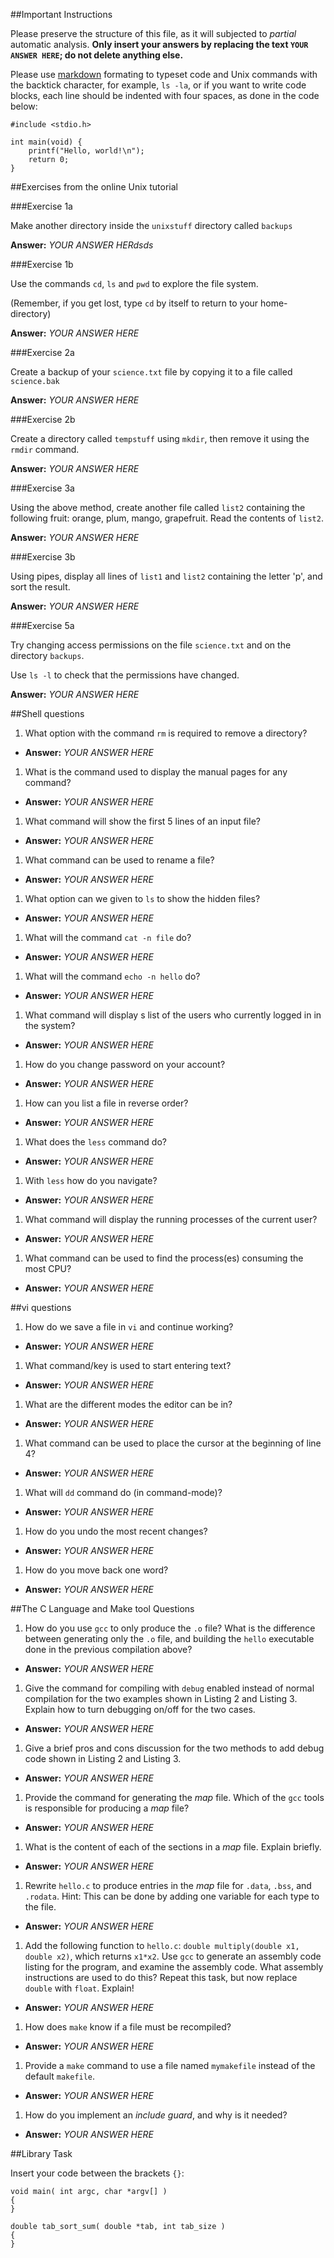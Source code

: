 ##Important Instructions

Please preserve the structure of this file, as it will subjected to *partial*
automatic analysis. **Only insert your answers by replacing the text `YOUR ANSWER HERE`; do not delete anything else.** 

Please use [markdown](https://help.github.com/articles/markdown-basics) formating to typeset code and Unix commands with the backtick character, for example, `ls -la`, or if you want to write code blocks, each line should be indented with four spaces, as done in the code below:

    #include <stdio.h>
    
    int main(void) {
    	printf("Hello, world!\n");
    	return 0;
    }


##Exercises from the online Unix tutorial

###Exercise 1a

Make another directory inside the `unixstuff` directory called `backups`

**Answer:** *YOUR ANSWER HERdsds*

###Exercise 1b

Use the commands `cd`, `ls` and `pwd` to explore the file system.

(Remember, if you get lost, type `cd` by itself to return to your home-directory)

**Answer:** *YOUR ANSWER HERE*

###Exercise 2a

Create a backup of your `science.txt` file by copying it to a file called `science.bak`

**Answer:** *YOUR ANSWER HERE*

###Exercise 2b

Create a directory called `tempstuff` using `mkdir`, then remove it using the `rmdir` command.

**Answer:** *YOUR ANSWER HERE*

###Exercise 3a

Using the above method, create another file called `list2` containing the following fruit: orange, plum, mango, grapefruit. Read the contents of `list2`.

**Answer:** *YOUR ANSWER HERE*

###Exercise 3b

Using pipes, display all lines of `list1` and `list2` containing the letter 'p', and sort the result.

**Answer:** *YOUR ANSWER HERE*

###Exercise 5a

Try changing access permissions on the file `science.txt` and on the directory `backups`.

Use `ls -l` to check that the permissions have changed.

**Answer:** *YOUR ANSWER HERE*

##Shell questions

1. What option with the command `rm` is required to remove a directory?
  - **Answer:** *YOUR ANSWER HERE*
1. What is the command used to display the manual pages for any command?
  - **Answer:** *YOUR ANSWER HERE*
1. What command will show the first 5 lines of an input file?
  - **Answer:** *YOUR ANSWER HERE*
1. What command can be used to rename a file?
  - **Answer:** *YOUR ANSWER HERE*
1. What option can we given to `ls` to show the hidden files?
  - **Answer:** *YOUR ANSWER HERE*
1. What will the command `cat -n file` do?
  - **Answer:** *YOUR ANSWER HERE*
1. What will the command `echo -n hello` do?
  - **Answer:** *YOUR ANSWER HERE*
1. What command will display s list of the users who currently logged in in the system?
  - **Answer:** *YOUR ANSWER HERE*
1. How do you change password on your account?
  - **Answer:** *YOUR ANSWER HERE*
1. How can you list a file in reverse order?
  - **Answer:** *YOUR ANSWER HERE*
1. What does the `less` command do?
  - **Answer:** *YOUR ANSWER HERE*
1. With `less` how do you navigate?
  - **Answer:** *YOUR ANSWER HERE*
1. What command will display the running processes of the current user?
  - **Answer:** *YOUR ANSWER HERE*
1. What command can be used to find the process(es) consuming the most CPU?
  - **Answer:** *YOUR ANSWER HERE*

##vi questions
1. How do we save a file in `vi` and continue working?
  - **Answer:** *YOUR ANSWER HERE*
1. What command/key is used to start entering text?
  - **Answer:** *YOUR ANSWER HERE*
1. What are the different modes the editor can be in?
  - **Answer:** *YOUR ANSWER HERE*
1. What command can be used to place the cursor at the beginning of line 4?
  - **Answer:** *YOUR ANSWER HERE*
1. What will `dd` command do (in command-mode)?
  - **Answer:** *YOUR ANSWER HERE*
1. How do you undo the most recent changes?
  - **Answer:** *YOUR ANSWER HERE*
1. How do you move back one word?
  - **Answer:** *YOUR ANSWER HERE*

##The C Language and Make tool Questions

1. How do you use `gcc` to only produce the `.o` file?  What is the difference between generating only the `.o` file, and building the `hello` executable done in the previous compilation above?
  - **Answer:** *YOUR ANSWER HERE*
1. Give the command for compiling with `debug` enabled instead of normal compilation for the two examples shown in Listing 2 and Listing 3. Explain how to turn debugging on/off for the two cases.
  - **Answer:** *YOUR ANSWER HERE*
1. Give a brief pros and cons discussion for the two methods to add debug code shown in Listing 2 and Listing 3.
  - **Answer:** *YOUR ANSWER HERE*
1. Provide the command for generating the *map* file. Which of the `gcc` tools is responsible for producing a *map* file?
  - **Answer:** *YOUR ANSWER HERE*
1. What is the content of each of the sections in a *map* file. Explain briefly.
  - **Answer:** *YOUR ANSWER HERE*
1. Rewrite `hello.c` to produce entries in the *map* file for `.data`, `.bss`, and `.rodata`. Hint: This can be done by adding one variable for each type to the file.
  - **Answer:** *YOUR ANSWER HERE*
1. Add the following function to `hello.c`: `double multiply(double x1, double x2)`, which returns `x1*x2`. Use `gcc` to generate an assembly code listing for the program, and examine the assembly code. What assembly instructions are used to do this? Repeat this task, but now replace `double` with `float`. Explain!
  - **Answer:** *YOUR ANSWER HERE*
1. How does `make` know if a file must be recompiled?
  - **Answer:** *YOUR ANSWER HERE*
1. Provide a `make` command to use a file named `mymakefile` instead of the default `makefile`.
  - **Answer:** *YOUR ANSWER HERE*
1. How do you implement an *include guard*, and why is it needed?
  - **Answer:** *YOUR ANSWER HERE*

##Library Task

Insert your code between the brackets `{}`:

    void main( int argc, char *argv[] )
	{
    }
    
	double tab_sort_sum( double *tab, int tab_size )
	{
	}


